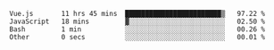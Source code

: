 <!--START_SECTION:waka-->

```text
Vue.js       11 hrs 45 mins  ████████████████████████▒   97.22 %
JavaScript   18 mins         ▓░░░░░░░░░░░░░░░░░░░░░░░░   02.50 %
Bash         1 min           ░░░░░░░░░░░░░░░░░░░░░░░░░   00.26 %
Other        0 secs          ░░░░░░░░░░░░░░░░░░░░░░░░░   00.01 %
```

<!--END_SECTION:waka-->
